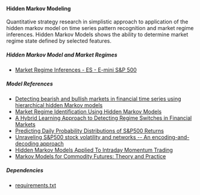 #### Hidden Markov Modeling

Quantitative strategy research in simplistic approach to application of the hidden markov model on time series pattern recognition and market regime inferences.
Hidden Markov Models shows the ability to determine market regime state defined by selected features. 

##### Hidden Markov Model and Market Regimes
  - [Market Regime Inferences - ES - E-mini S&P 500](https://github.com/manuelmusngi/hidden-markov-modeling/blob/main/1-Hidden-Markov-Modeling%20-%20ES%20-%20E-mini%20S%26P%20500.ipynb)

##### Model References
  - [Detecting bearish and bullish markets in financial time series using hierarchical hidden Markov models](https://arxiv.org/abs/2007.14874)
  - [Market Regime Identification Using Hidden Markov Models](https://papers.ssrn.com/sol3/papers.cfm?abstract_id=3406068)
  - [A Hybrid Learning Approach to Detecting Regime Switches in Financial Markets](https://arxiv.org/abs/2108.05801)
  - [Predicting Daily Probability Distributions of S&P500 Returns](https://papers.ssrn.com/sol3/papers.cfm?abstract_id=1288468)
  - [Unraveling S&P500 stock volatility and networks -- An encoding-and-decoding approach](https://arxiv.org/abs/2101.09395)
  - [Hidden Markov Models Applied To Intraday Momentum Trading ](https://arxiv.org/abs/2006.08307)
  - [Markov Models for Commodity Futures: Theory and Practice](https://papers.ssrn.com/sol3/Papers.cfm?abstract_id=1138782)

##### Dependencies
  - [requirements.txt](https://github.com/manuelmusngi/hidden-markov-modeling/blob/main/requirements.txt)
